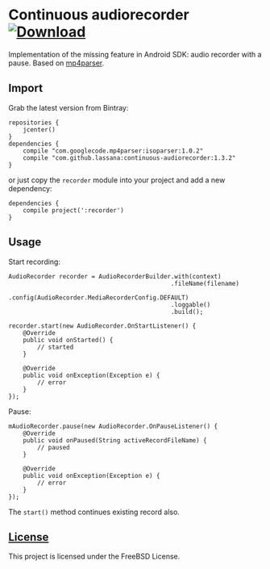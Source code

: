 # Continuous audiorecorder [ ![Download](https://api.bintray.com/packages/lassana/maven/continuous-audiorecorder/images/download.svg) ](https://bintray.com/lassana/maven/continuous-audiorecorder/_latestVersion)

Implementation of the missing feature in Android SDK: audio recorder with a pause. Based on [mp4parser](https://code.google.com/p/mp4parser/).

## Import

Grab the latest version from Bintray:

    repositories {
        jcenter()
    }
    dependencies {
        compile "com.googlecode.mp4parser:isoparser:1.0.2"
        compile "com.github.lassana:continuous-audiorecorder:1.3.2"
    }

or just copy the `recorder` module into your project and add a new dependency:

    dependencies {
        compile project(':recorder')
    }

## Usage

Start recording:

    AudioRecorder recorder = AudioRecorderBuilder.with(context)
                                                 .fileName(filename)
                                                 .config(AudioRecorder.MediaRecorderConfig.DEFAULT)
                                                 .loggable()
                                                 .build();

    recorder.start(new AudioRecorder.OnStartListener() {
        @Override
        public void onStarted() {
            // started
        }

        @Override
        public void onException(Exception e) {
            // error
        }
    });

Pause:

    mAudioRecorder.pause(new AudioRecorder.OnPauseListener() {
        @Override
        public void onPaused(String activeRecordFileName) {
            // paused
        }

        @Override
        public void onException(Exception e) {
            // error
        }
    });

The `start()` method continues existing record also.

## [License](https://github.com/lassana/continuous-audiorecorder/blob/master/LICENSE)

This project is licensed under the FreeBSD License.
